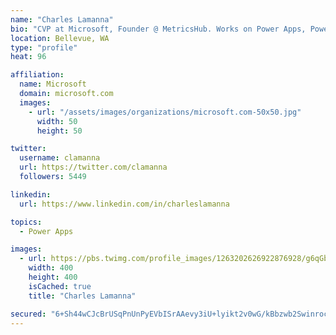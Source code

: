 ```yaml
---
name: "Charles Lamanna"
bio: "CVP at Microsoft, Founder @ MetricsHub. Works on Power Apps, Power Automate, Power Virtual Agent, Common Data Service and Dynamics 365."
location: Bellevue, WA
type: "profile"
heat: 96

affiliation:
  name: Microsoft
  domain: microsoft.com
  images:
    - url: "/assets/images/organizations/microsoft.com-50x50.jpg"
      width: 50
      height: 50

twitter:
  username: clamanna
  url: https://twitter.com/clamanna
  followers: 5449

linkedin:
  url: https://www.linkedin.com/in/charleslamanna

topics:
  - Power Apps

images:
  - url: https://pbs.twimg.com/profile_images/1263202626922876928/g6qGbHZ-_400x400.jpg
    width: 400
    height: 400
    isCached: true
    title: "Charles Lamanna"

secured: "6+Sh44wCJcBrUSqPnUnPyEVbISrAAevy3iU+lyikt2v0wG/kBbzwb2Swinroc4HeOlB+aYozZ5uHJCqb4xs3Iqy8TP7XYxwJcm9O38R/99RAGAH0UivP8dF8zQnD/hZjictomaUzJ2B1TCTOHBKAKzV9sqgShh02t+EKttG7X1YB7c/FlwO3wHoJs+7vrsGeMiY4hRmY8YWUC8KEspFJJnyo+S+lDwhHLAves+NmSZ4ldyiFMEQw0q440F1CpBlh3L5/Xx/zwerfqslcYJHy22S2vDvNglGzZzajKveMjSwtJFLnrPdfS8LUm5eOqmDDzOWyH2PgvgGM7yoOUt57vI48jsLsvP9EctoFnoHuBdO+99mhcv35AP2IUrBvfQsKFAI3ODhzXQfJs5/hSewsW/c08F6qpsLGxXEa9YPbIZE=;gbXZLMSNYPbXOIRGQqH67w=="
---
```


